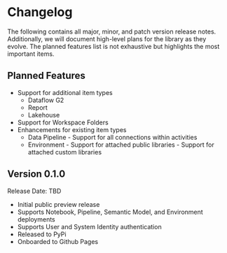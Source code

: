 # Changelog

The following contains all major, minor, and patch version release notes. Additionally, we will document high-level plans for the library as they evolve. The planned features list is not exhaustive but highlights the most important items.

## Planned Features

-   Support for additional item types
    -   Dataflow G2
    -   Report
    -   Lakehouse
-   Support for Workspace Folders
-   Enhancements for existing item types
    -   Data Pipeline - Support for all connections within activities
    -   Environment - Support for attached public libraries - Support for attached custom libraries

## Version 0.1.0

<span class="md-h2-subheader">Release Date: TBD</span>

-   Initial public preview release
-   Supports Notebook, Pipeline, Semantic Model, and Environment deployments
-   Supports User and System Identity authentication
-   Released to PyPi
-   Onboarded to Github Pages
